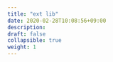 ```yaml
---
title: "ext lib"
date: 2020-02-28T10:08:56+09:00
description: 
draft: false
collapsible: true
weight: 1
---
```

